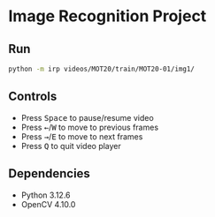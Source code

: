 # Image Recognition Project
## Run
```bash
python -m irp videos/MOT20/train/MOT20-01/img1/
```
## Controls
* Press <kbd>Space</kbd> to pause/resume video
* Press <kbd>&larr;</kbd>/<kbd>W</kbd> to move to previous frames
* Press <kbd>&rarr;</kbd>/<kbd>E</kbd> to move to next frames
* Press <kbd>Q</kbd> to quit video player
## Dependencies
* Python 3.12.6
* OpenCV 4.10.0